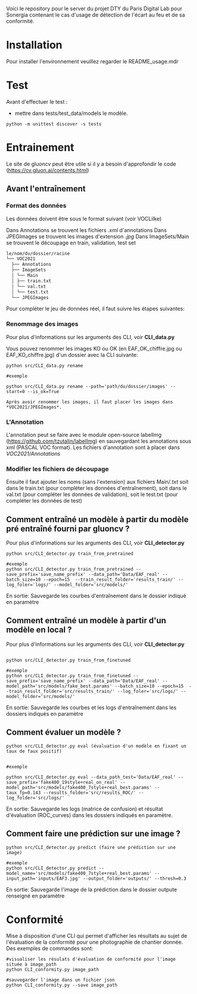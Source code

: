 Voici le repository pour le server du projet DTY du Paris Digital Lab pour Sonergia contenant le cas d'usage de détection de l'écart au feu et de sa conformité.

# Installation

Pour installer l'environnement veuillez regarder le README_usage.mdr


# Test

Avant d'effectuer le test :

- mettre dans tests/test_data/models le modèle.

```
python -m unittest discover -s tests
```

# Entrainement

Le site de gluoncv peut être utile si il y a besoin d'approfondir le code (https://cv.gluon.ai/contents.html)

## Avant l'entraînement

### Format des données

Les données doivent être sous le format suivant (voir VOCLilke)

Dans Annotations se trouvent les fichiers _.xml_ d'annotations
Dans JPEGImages se trouvent les images d'extension _.jpg_
Dans ImageSets/Main se trouvent le découpage en train, validation, test set

```bash
le/nom/du/dossier/racine
└── VOC2021
  ├── Annotations
  ├── ImageSets
  │ └── Main
  │ ├── train.txt
  │ └── val.txt
  │ └── test.txt
  └── JPEGImages
```

Pour compléter le jeu de données réel, il faut suivre les étapes suivantes:

### Renommage des images

Pour plus d'informations sur les arguments des CLI, voir **CLI_data.py**

Vous pouvez renommer les images KO ou OK (en EAF_OK_chiffre.jpg ou EAF_KO_chiffre.jpg) d'un dossier avec la CLI suivante:

```
python src/CLI_data.py rename 

#exemple

python src/CLI_data.py rename --path='path/du/dossier/images' --start=0 --is_ok=True

Après avoir renommer les images, il faut placer les images dans *VOC2021/JPEGImages*.
```

### L'Annotation

L'annotation peut se faire avec le module open-source labelImg (https://github.com/tzutalin/labelImg) en sauvegardant les annotations sous xml (PASCAL VOC format).
Les fichiers d'annotation sont à placer dans _VOC2021/Annotations_

### Modifier les fichiers de découpage

Ensuite il faut ajouter les noms (sans l'extension) aux fichiers Main/_.txt_ soit dans le train.txt (pour compléter les données d'entraînement), soit dans le val.txt (pour compléter les données de validation), soit le test.txt (pour compléter les données de test)

## Comment entraîné un modèle à partir du modèle pré entraîné fourni par gluoncv ?

Pour plus d'informations sur les arguments des CLI, voir **CLI_detector.py**

```
python src/CLI_detector.py train_from_pretrained

#exemple
python src/CLI_detector.py train_from_pretrained --save_prefix='save_name_prefix' --data_path='Data/EAF_real' --batch_size=10 --epoch=15  --train_result_folder='results_train/' --log_foler='logs/' --model_folder='src/models/'

```

En sortie:
Sauvegarde les courbes d'entraînement dans le dossier indiqué en paramètre

## Comment entraîné un modèle à partir d'un modèle en local ?

Pour plus d'informations sur les arguments des CLI, voir **CLI_detector.py**

```

python src/CLI_detector.py train_from_finetuned 

#exemple 
python src/CLI_detector.py train_from_finetuned --save_prefix='save_name_prefix' --data_path='Data/EAF_real' --model_path='src/models/fake_best.params' --batch_size=10 --epoch=15  --train_result_folder='src/results_train/' --log_foler='src/logs/' --model_folder='src/models/'

```

En sortie:
Sauvegarde les courbes et les logs d'entraînement dans les dossiers indiqués en paramètre

## Comment évaluer un modèle ?

```
python src/CLI_detector.py eval (évaluation d'un modèle en fixant un taux de faux positif)


#exemple

python src/CLI_detector.py eval --data_path_test='Data/EAF_real' --save_prefix='fake400_19style+real_on_real' --model_path='src/models/fake400_7style+real_best.params' --taux_fp=0.143 --results_folder='src/results_ROC/' --log_folder='src/logs/'
```

En sortie:
Sauvegarde les logs (matrice de confusion) et résultat d'évaluation (ROC_curves) dans les dossiers indiqués en paramètre.

## Comment faire une prédiction sur une image ?

```
python src/CLI_detector.py predict (faire une prédiction sur une image)

#exemple
python src/CLI_detector.py predict --model_name='src/models/fake400_7style+real_best.params' --input_path='inputs/EAF3.jpg' --output_folder='outputs/' --thresh=0.3

```

En sortie:
Sauvegarde l'image de la prédiction dans le dossier outpute renseigné en paramètre

# Conformité
Mise à disposition d'une CLI qui permet d'afficher les résultats au sujet de l'évaluation de la conformité pour une photographie de chantier donnée.
Des exemples de commandes sont:
```
#visualiser les résulats d'évaluation de conformité pour l'image située à image_path
python CLI_conformity.py image_path

#sauvegarder l'image dans un fichier json
python CLI_conformity.py --save image_path
```

